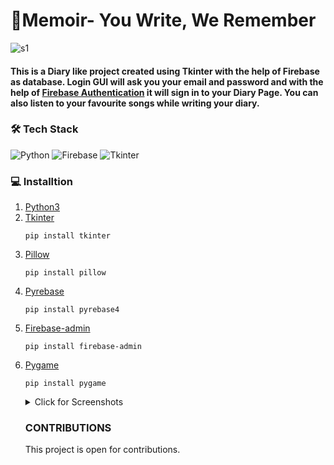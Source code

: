 # 💮Memoir- You Write, We Remember
![s1](https://github.com/tanishka1411/YourDiary/blob/main/images/diary.png)
<h4>This is a Diary like project created using Tkinter with the help of Firebase as database. Login GUI will ask you your email and password and with the help of <a href="https://firebase.google.com/docs/auth"> Firebase Authentication</a> it will sign in to your Diary Page. You can also listen to your favourite songs while writing your diary.</h4>
<h3> 🛠 Tech Stack </h3>

![Python](https://img.shields.io/badge/-Python-333333?style=flat&logo=python) ![Firebase](https://img.shields.io/badge/-Firebase-333333?style=flat&logo=firebase)   ![Tkinter](https://img.shields.io/badge/-Tkinter-333333?style=flat&logo=Tkinter)

<h3> 💻 Installtion </h3>
<ol>
  <li> <a href="https://www.python.org/downloads/">Python3</a>
  <li> <a href="https://docs.python.org/3/library/tkinter.html">Tkinter</a>
    
    pip install tkinter
  <li> <a href="https://pillow.readthedocs.io/en/stable/">Pillow</a>
    
    pip install pillow
  <li> <a href="http://www.lib4dev.in/info/thisbejim/Pyrebase/36919582">Pyrebase</a>
    
    pip install pyrebase4
  <li> <a href="https://firebase.google.com/docs/reference/admin/python/firebase_admin">Firebase-admin</a>
    
    pip install firebase-admin
  <li> <a href="https://www.pygame.org/news">Pygame</a>
    
    pip install pygame
  
<details>
<summary>Click for Screenshots</summary>
<h4> Login </h4>

![login](https://user-images.githubusercontent.com/67412892/127750381-69e18050-ce0a-4745-b03c-7ae6b929f72a.png)

<h4> Register </h4>
  
![register](https://user-images.githubusercontent.com/67412892/127750390-30858818-7a5f-4b02-9c26-c66838e36d91.png)


<h4> When all fields are not filled </h4>

![error](https://user-images.githubusercontent.com/67412892/127750397-aad9c6a1-503d-4962-be0d-dc39d8bf9650.png)

<h4> Main Screen</h4> 

https://user-images.githubusercontent.com/67412892/127749689-752308e5-65f1-4bde-a2f5-903fee60636e.mp4


</details>
<h3> CONTRIBUTIONS </h3>
This project is open for contributions.

